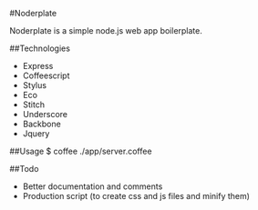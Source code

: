 #Noderplate

Noderplate is a simple node.js web app boilerplate.

##Technologies
* Express
* Coffeescript
* Stylus
* Eco
* Stitch
* Underscore
* Backbone
* Jquery

##Usage
    $ coffee ./app/server.coffee

##Todo
* Better documentation and comments
* Production script (to create css and js files and minify them)

